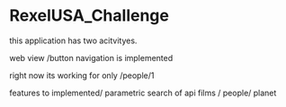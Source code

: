 # RexelUSA_Challenge

this application has two acitvityes.

web view /button navigation is implemented

right now its working for only /people/1

features to implemented/ parametric search of api films / people/ planet
